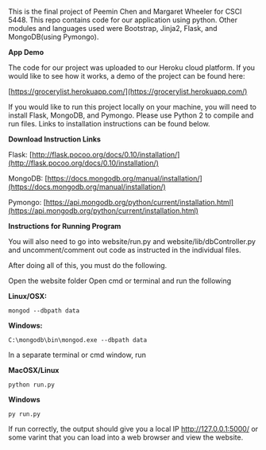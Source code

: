 This is the final project of Peemin Chen and Margaret Wheeler for CSCI 5448. This repo contains code for our application using python. Other modules and languages used were Bootstrap, Jinja2, Flask, and MongoDB(using Pymongo).

**App Demo**

The code for our project was uploaded to our Heroku cloud platform. If you would like to see how it works, a demo of the project can be found here: 

[https://grocerylist.herokuapp.com/](https://grocerylist.herokuapp.com/)

If you would like to run this project locally on your machine, you will need to install Flask, MongoDB, and Pymongo. Please use Python 2 to compile and run files. Links to installation instructions can be found below. 

**Download Instruction Links**

Flask: [http://flask.pocoo.org/docs/0.10/installation/](http://flask.pocoo.org/docs/0.10/installation/)

MongoDB: [https://docs.mongodb.org/manual/installation/](https://docs.mongodb.org/manual/installation/)

Pymongo: [https://api.mongodb.org/python/current/installation.html](https://api.mongodb.org/python/current/installation.html)

**Instructions for Running Program**

You will also need to go into website/run.py and website/lib/dbController.py and uncomment/comment out code as instructed in the individual files.

After doing all of this, you must do the following. 

Open the website folder
Open cmd or terminal and run the following 

**Linux/OSX:** 

```mongod --dbpath data```

**Windows:**

```C:\mongodb\bin\mongod.exe --dbpath data```

In a separate terminal or cmd window, run

**MacOSX/Linux**

```python run.py```

**Windows**

```py run.py```

If run correctly, the output should give you a local IP http://127.0.0.1:5000/ or some varint that you can load into a web browser and view the website. 
